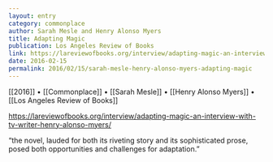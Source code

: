 ```yaml
---
layout: entry
category: commonplace
author: Sarah Mesle and Henry Alonso Myers
title: Adapting Magic
publication: Los Angeles Review of Books
link: https://lareviewofbooks.org/interview/adapting-magic-an-interview-with-tv-writer-henry-alonso-myers/
date: 2016-02-15
permalink: 2016/02/15/sarah-mesle-henry-alonso-myers-adapting-magic
---
```


[[2016]] • [[Commonplace]] • [[Sarah Mesle]] • [[Henry Alonso Myers]] • [[Los Angeles Review of Books]]

https://lareviewofbooks.org/interview/adapting-magic-an-interview-with-tv-writer-henry-alonso-myers/

“the novel, lauded for both its riveting story and its sophisticated prose, posed both opportunities and challenges for adaptation.”
